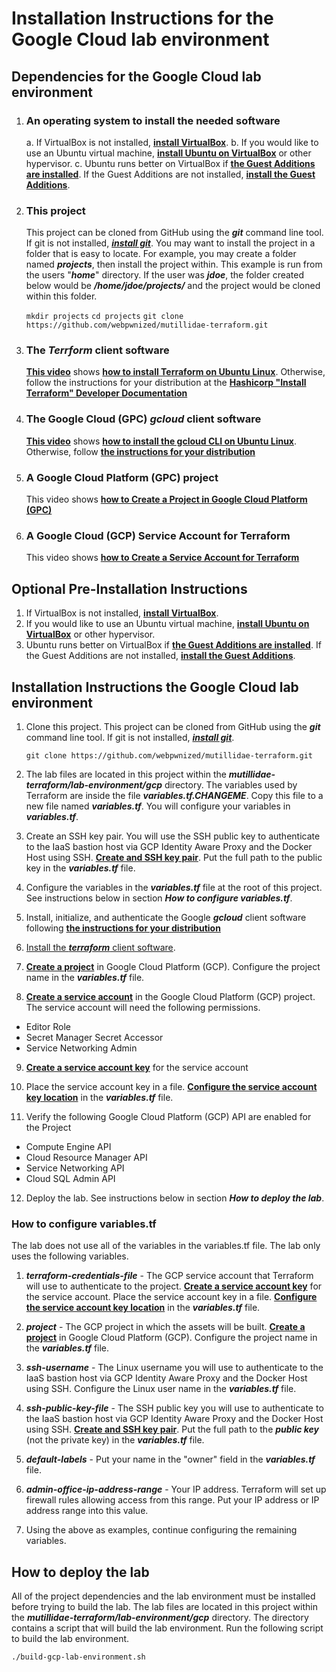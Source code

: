 
# Installation Instructions for the Google Cloud lab environment

## Dependencies for the Google Cloud lab environment

1. ### An operating system to install the needed software

	a. If VirtualBox is not installed, [**install VirtualBox**](https://www.youtube.com/watch?v=61GhP8DsQMw).
	b. If you would like to use an Ubuntu virtual machine, [**install Ubuntu on VirtualBox**](https://www.youtube.com/watch?v=Cazzls2sZVk) or other hypervisor. 
	c. Ubuntu runs better on VirtualBox if [**the Guest Additions are installed**](https://www.youtube.com/watch?v=AuJGvJoMrgQ). If the Guest Additions are not installed, [**install the Guest Additions**](https://www.youtube.com/watch?v=AuJGvJoMrgQ).

2. ### This project
	This project can be cloned from GitHub using the ***git*** command line tool. If git is not installed, [***install git***](https://www.youtube.com/watch?v=TBlmCo6hIwc). You may want to install the project in a folder that is easy to locate. For example, you may create a folder named ***projects***, then install the project within. This example is run from the users "***home***" directory. If the user was ***jdoe***, the folder created below would be ***/home/jdoe/projects/*** and the project would be cloned within this folder.
	
	`mkdir projects`
	`cd projects`
	`git clone https://github.com/webpwnized/mutillidae-terraform.git`

3. ### The *Terrform* client software

	[**This video**](https://www.youtube.com/watch?v=LM3RLgNu7tU) shows [**how to install Terraform on Ubuntu Linux**](https://www.youtube.com/watch?v=LM3RLgNu7tU). Otherwise, follow the instructions for your distribution at the [**Hashicorp "Install Terraform" Developer Documentation**](https://developer.hashicorp.com/terraform/tutorials/aws-get-started/install-cli)

4. ### The Google Cloud (GPC) *gcloud* client software

	[**This video**](https://www.youtube.com/watch?v=04GONi_U6zU) shows [**how to install the gcloud CLI on Ubuntu Linux**](https://www.youtube.com/watch?v=04GONi_U6zU). Otherwise, follow [**the instructions for your distribution**](https://cloud.google.com/sdk/docs/install#linux)

5. ### A Google Cloud Platform (GPC) project

	This video shows [**how to Create a Project in Google Cloud Platform (GPC)**](https://www.youtube.com/watch?v=qUgfKkeJ29Y "How to Create a Project in Google Cloud Platform (GPC)")

6. ### A Google Cloud (GCP) Service Account for Terraform

	This video shows [**how to Create a Service Account for Terraform**](https://www.youtube.com/watch?v=hMcVrKgX30w "How to Create a Service Account for Terraform")

## Optional Pre-Installation Instructions

1. If VirtualBox is not installed, [**install VirtualBox**](https://www.youtube.com/watch?v=61GhP8DsQMw).
2. If you would like to use an Ubuntu virtual machine, [**install Ubuntu on VirtualBox**](https://www.youtube.com/watch?v=Cazzls2sZVk) or other hypervisor. 
3. Ubuntu runs better on VirtualBox if [**the Guest Additions are installed**](https://www.youtube.com/watch?v=AuJGvJoMrgQ). If the Guest Additions are not installed, [**install the Guest Additions**](https://www.youtube.com/watch?v=AuJGvJoMrgQ).

## Installation Instructions the Google Cloud lab environment

1. Clone this project. This project can be cloned from GitHub using the ***git*** command line tool. If git is not installed, [***install git***](https://www.youtube.com/watch?v=TBlmCo6hIwc).
	
	`git clone https://github.com/webpwnized/mutillidae-terraform.git`

2. The lab files are located in this project within the ***mutillidae-terraform/lab-environment/gcp*** directory. The variables used by Terraform are inside the file ***variables.tf.CHANGEME***. Copy this file to a new file named ***variables.tf***. You will configure your variables in ***variables.tf***.

3. Create an SSH key pair. You will use the SSH public key to authenticate to the IaaS bastion host via GCP Identity Aware Proxy and the Docker Host using SSH. [**Create and SSH key pair**](https://www.youtube.com/watch?v=eUwOlc9HfZs "Linux Basics: How to Create SSH Key"). Put the full path to the public key in the ***variables.tf*** file.

4. Configure the variables in the ***variables.tf*** file at the root of this project. See instructions below in section ***How to configure variables.tf***.

5. Install, initialize, and authenticate the Google ***gcloud*** client software following [**the instructions for your distribution**](https://cloud.google.com/sdk/docs/install#linux "the instructions for your distribution")

6. [Install the ***terraform*** client software](https://developer.hashicorp.com/terraform/tutorials/aws-get-started/install-cli).

7. [**Create a project**](https://www.youtube.com/watch?v=qUgfKkeJ29Y "How to Create a Project in Google Cloud Platform (GPC)") in Google Cloud Platform (GCP). Configure the project name in the ***variables.tf*** file.

8. [**Create a service account**](https://www.youtube.com/watch?v=hMcVrKgX30w "How to Create a Service Account for Terraform") in the Google Cloud Platform (GCP) project. The service account will need the following permissions.

* Editor Role
* Secret Manager Secret Accessor
* Service Networking  Admin

9. [**Create a service account key**](https://www.youtube.com/watch?v=hMcVrKgX30w "How to Create a Service Account for Terraform") for the service account

10. Place the service account key in a file. [**Configure the service account key location**](https://www.youtube.com/watch?v=hMcVrKgX30w "How to Create a Service Account for Terraform") in the ***variables.tf*** file.

11. Verify the following Google Cloud Platform (GCP) API are enabled for the Project

* Compute Engine API
* Cloud Resource Manager API
* Service Networking API
* Cloud SQL Admin API

12. Deploy the lab. See instructions below in section ***How to deploy the lab***.

### How to configure variables.tf

The lab does not use all of the variables in the variables.tf file. The lab only uses the following variables.

1. ***terraform-credentials-file*** - The GCP service account that Terraform will use to authenticate to the project. [**Create a service account key**](https://www.youtube.com/watch?v=hMcVrKgX30w "How to Create a Service Account for Terraform") for the service account. Place the service account key in a file. [**Configure the service account key location**](https://www.youtube.com/watch?v=hMcVrKgX30w "How to Create a Service Account for Terraform") in the ***variables.tf*** file.

2. ***project*** - The GCP project in which the assets will be built. [**Create a project**](https://www.youtube.com/watch?v=qUgfKkeJ29Y "How to Create a Project in Google Cloud Platform (GPC)") in Google Cloud Platform (GCP). Configure the project name in the ***variables.tf*** file.

3. ***ssh-username*** - The Linux username you will use to authenticate to the IaaS bastion host via GCP Identity Aware Proxy and the Docker Host using SSH. Configure the Linux user name in the ***variables.tf*** file.

4. ***ssh-public-key-file*** - The SSH public key you will use to authenticate to the IaaS bastion host via GCP Identity Aware Proxy and the Docker Host using SSH. [**Create and SSH key pair**](https://www.youtube.com/watch?v=eUwOlc9HfZs "Linux Basics: How to Create SSH Key"). Put the full path to the ***public key*** (not the private key) in the ***variables.tf*** file.

5. ***default-labels*** - Put your name in the "owner" field in the ***variables.tf*** file.

6. ***admin-office-ip-address-range*** - Your IP address. Terraform will set up firewall rules allowing access from this range. Put your IP address or IP address range into this value.

7. Using the above as examples, continue configuring the remaining variables.

## How to deploy the lab

All of the project dependencies and the lab environment must be installed before trying to build the lab. The lab files are located in this project within the ***mutillidae-terraform/lab-environment/gcp*** directory. The directory contains a script that will build the lab environment. Run the following script to build the lab environment.

`./build-gcp-lab-environment.sh`

